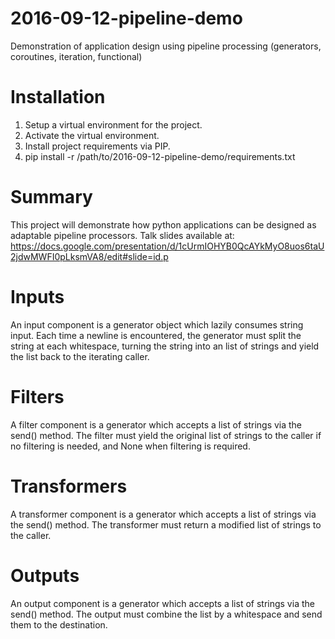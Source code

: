 # 2016-09-12-pipeline-demo
Demonstration of application design using pipeline processing (generators, coroutines, iteration, functional)

# Installation

1. Setup a virtual environment for the project.
2. Activate the virtual environment.
3. Install project requirements via PIP.
 1. pip install -r /path/to/2016-09-12-pipeline-demo/requirements.txt

# Summary

This project will demonstrate how python applications can be designed as adaptable pipeline processors. Talk
slides available at:
  https://docs.google.com/presentation/d/1cUrmIOHYB0QcAYkMyO8uos6taU2jdwMWFI0pLksmVA8/edit#slide=id.p

# Inputs

An input component is a generator object which lazily consumes string input. Each time a newline is encountered,
the generator must split the string at each whitespace, turning the string into an list of strings and yield
the list back to the iterating caller.

# Filters

A filter component is a generator which accepts a list of strings via the send() method. The filter must
yield the original list of strings to the caller if no filtering is needed, and None when filtering is required.

# Transformers

A transformer component is a generator which accepts a list of strings via the send() method. The transformer
must return a modified list of strings to the caller.

# Outputs

An output component is a generator which accepts a list of strings via the send() method. The output must
combine the list by a whitespace and send them to the destination.
